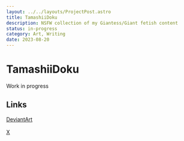 ```yaml
---
layout: ../../layouts/ProjectPost.astro
title: TamashiiDoku
description: NSFW collection of my Giantess/Giant fetish content
status: in-progress
category: Art, Writing
date: 2023-08-20
---
```


# TamashiiDoku

Work in progress

## Links

[DeviantArt](https://www.deviantart.com/tamashiidoku)
<br><br>
[X](https://x.com/tamashiidoku)
